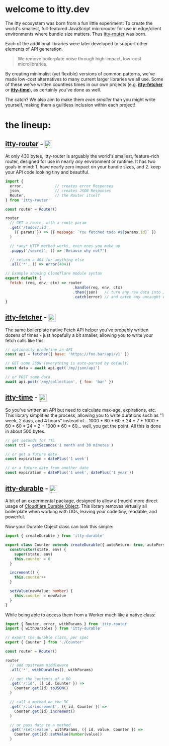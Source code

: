 # welcome to <span class="accent">itty</span>.dev

The itty ecosystem was born from a fun little experiment:  To create the world's smallest, full-featured JavaScript microrouter for use in edge/client environments where bundle size matters.  Thus [itty-router](/itty-router) was born. 

Each of the additional libraries were later developed to support other elements of API generation.

> We remove boilerplate noise through high-impact, low-cost microlibraries.

By creating minimalist (yet flexible) versions of common patterns, we've made low-cost alternatives to many current larger libraries we all use.  Some of these we've written countless times in our own projects (e.g. [**itty-fetcher**](/itty-fetcher) or [**itty-time**](/itty-time)), as certainly you've done as well.  

The catch?  We also aim to make them *even smaller* than you might write yourself, making them a guiltless inclusion within each project!

# the lineup:

## [itty-router](/itty-router) - [![itty-router](https://img.shields.io/npm/dw/itty-router?style=for-the-badge&logo=npm&color=ded&label=itty-router)](https://npmjs.com/package/itty-router)

At only 430 bytes, itty-router is arguably the world's smallest, feature-rich router, designed for use in nearly *any* environment or runtime.  It has two goals in mind: 1. have nearly zero impact on your bundle sizes, and 2. keep your API code looking tiny and beautiful.

```js
import { 
  error,              // creates error Responses
  json,               // creates JSON Responses
  Router,             // the Router itself
} from 'itty-router'

const router = Router()

router
  // GET a route, with a route param
  .get('/todos/:id', 
    ({ params }) => ({ message: `You fetched todo #${params.id}` })
  )

  // *any* HTTP method works, even ones you make up
  .puppy('/secret', () => 'Because why not?')

  // return a 404 for anything else
  .all('*', () => error(404))

// Example showing Cloudflare module syntax
export default {
  fetch: (req, env, ctx) => router
                              .handle(req, env, ctx)
                              .then(json)   // turn any raw data into JSON
                              .catch(error) // and catch any uncaught errors
}
```

## [itty-fetcher](/itty-fetcher) - [![itty-fetcher](https://img.shields.io/npm/dw/itty-fetcher?style=for-the-badge&logo=npm&color=ded&label=itty-fetcher)](https://npmjs.com/package/itty-fetcher)

The same boilerplate native Fetch API helper you've probably written dozens of times - just hopefully a bit smaller, allowing you to write your fetch calls like this:

```js
// optionally predefine an API
const api = fetcher({ base: 'https://foo.bar/api/v1' })

// GET some JSON (everything is auto-parsed by default)
const data = await api.get('/my/json/api')

// or POST some data
await api.post('/my/collection', { foo: 'bar' })
```

## [itty-time](/itty-time) - [![itty-time](https://img.shields.io/npm/dw/itty-time?style=for-the-badge&logo=npm&color=ded&label=itty-time)](https://npmjs.com/package/itty-time)

So you've written an API but need to calculate max-age, expirations, etc.  This library simplifies the process, allowing you to write durations such as "1 week, 2 days, and 4 hours" instead of... 1000 \* 60 \* 60 \* 24 \* 7 + 1000 \* 60 \* 60 \* 24 \* 2 + 1000 \* 60 \* 60... well, you get the point.  All this is done in about 500 bytes.

```js
// get seconds for TTL
const ttl = getSeconds('1 month and 30 minutes')

// or get a future date
const expiration = datePlus('1 week')

// or a future date from another date
const expiration = datePlus('1 week', datePlus('1 year'))
```

## [itty-durable](/itty-durable) - [![itty-durable](https://img.shields.io/npm/dw/itty-durable?style=for-the-badge&logo=npm&color=ded&label=itty-durable)](https://npmjs.com/package/itty-durable)

A bit of an experimental package, designed to allow a [much] more direct usage of [Cloudflare Durable Object](https://developers.cloudflare.com/workers/learning/using-durable-objects/).  This library removes virtually all boilerplate when working with DOs, leaving your code tiny, readable, and powerful.

Now your Durable Object class can look this simple:
```ts
import { createDurable } from 'itty-durable'

export class Counter extends createDurable({ autoReturn: true, autoPersist: true }) {
  constructor(state, env) {
    super(state, env)
    this.counter = 0
  }

  increment() {
    this.counter++
  }

  setValue(newValue: number) {
    this.counter = newValue
  }
}
```

While being able to access them from a Worker much like a native class:

```ts
import { Router, error, withParams } from 'itty-router'
import { withDurables } from 'itty-durable'

// export the durable class, per spec
export { Counter } from './Counter'

const router = Router()

router
  // add upstream middleware
  .all('*', withDurables(), withParams)

  // get the contents of a DO
  .get('/:id', ({ id, Counter }) => 
    Counter.get(id).toJSON()
  )

  // call a method on the DC
  .get('/:id/increment', ({ id, Counter }) => 
    Counter.get(id).increment()
  )

  // or pass data to a method
  .get('/set/:value', withParams, ({ id, value, Counter }) => 
    Counter.get(id).setValue(Number(value))
  )
```

<style lang="scss">
  img {
    width: auto;
    height: 1.5rem;
    vertical-align: middle;
  }
</style>
